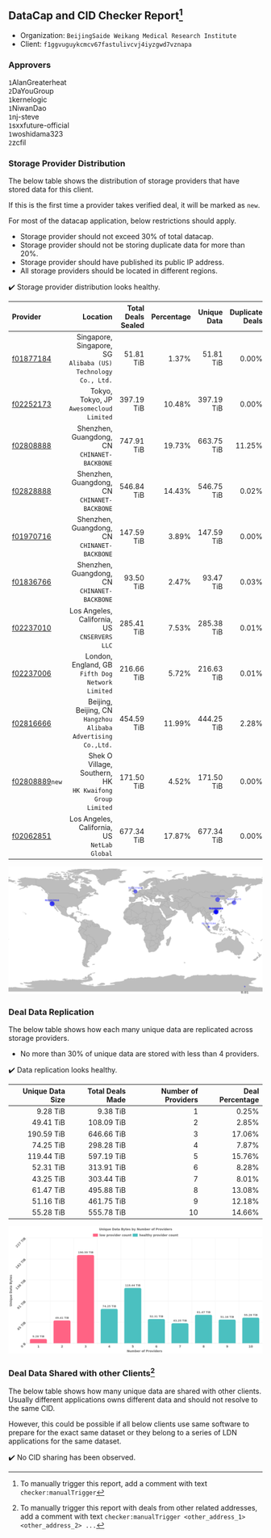 ## DataCap and CID Checker Report[^1]
 - Organization: `BeijingSaide Weikang Medical Research Institute`
 - Client: `f1ggvuguykcmcv67fastulivcvj4iyzgwd7vznapa`
### Approvers
`1`AlanGreaterheat<br/>`2`DaYouGroup<br/>`1`kernelogic<br/>`1`NiwanDao<br/>`1`nj-steve<br/>`1`sxxfuture-official<br/>`1`woshidama323<br/>`2`zcfil


### Storage Provider Distribution
The below table shows the distribution of storage providers that have stored data for this client.

If this is the first time a provider takes verified deal, it will be marked as `new`.

For most of the datacap application, below restrictions should apply.
 - Storage provider should not exceed 30% of total datacap.
 - Storage provider should not be storing duplicate data for more than 20%.
 - Storage provider should have published its public IP address.
 - All storage providers should be located in different regions.

✔️ Storage provider distribution looks healthy.

| Provider                                                    |                                                         Location | Total Deals Sealed | Percentage | Unique Data | Duplicate Deals |
| :---------------------------------------------------------- | ---------------------------------------------------------------: | -----------------: | ---------: | ----------: | --------------: |
| [f01877184](https://filfox.info/en/address/f01877184)       | Singapore, Singapore, SG<br/>`Alibaba (US) Technology Co., Ltd.` |          51.81 TiB |      1.37% |   51.81 TiB |           0.00% |
| [f02252173](https://filfox.info/en/address/f02252173)       |                      Tokyo, Tokyo, JP<br/>`Awesomecloud Limited` |         397.19 TiB |     10.48% |  397.19 TiB |           0.00% |
| [f02808888](https://filfox.info/en/address/f02808888)       |                  Shenzhen, Guangdong, CN<br/>`CHINANET-BACKBONE` |         747.91 TiB |     19.73% |  663.75 TiB |          11.25% |
| [f02828888](https://filfox.info/en/address/f02828888)       |                  Shenzhen, Guangdong, CN<br/>`CHINANET-BACKBONE` |         546.84 TiB |     14.43% |  546.75 TiB |           0.02% |
| [f01970716](https://filfox.info/en/address/f01970716)       |                  Shenzhen, Guangdong, CN<br/>`CHINANET-BACKBONE` |         147.59 TiB |      3.89% |  147.59 TiB |           0.00% |
| [f01836766](https://filfox.info/en/address/f01836766)       |                  Shenzhen, Guangdong, CN<br/>`CHINANET-BACKBONE` |          93.50 TiB |      2.47% |   93.47 TiB |           0.03% |
| [f02237010](https://filfox.info/en/address/f02237010)       |                  Los Angeles, California, US<br/>`CNSERVERS LLC` |         285.41 TiB |      7.53% |  285.38 TiB |           0.01% |
| [f02237006](https://filfox.info/en/address/f02237006)       |              London, England, GB<br/>`Fifth Dog Network Limited` |         216.66 TiB |      5.72% |  216.63 TiB |           0.01% |
| [f02816666](https://filfox.info/en/address/f02816666)       | Beijing, Beijing, CN<br/>`Hangzhou Alibaba Advertising Co.,Ltd.` |         454.59 TiB |     11.99% |  444.25 TiB |           2.28% |
| [f02808889](https://filfox.info/en/address/f02808889)`new`  |     Shek O Village, Southern, HK<br/>`HK Kwaifong Group Limited` |         171.50 TiB |      4.52% |  171.50 TiB |           0.00% |
| [f02062851](https://filfox.info/en/address/f02062851)       |                  Los Angeles, California, US<br/>`NetLab Global` |         677.34 TiB |     17.87% |  677.34 TiB |           0.00% |

<img src="https://raw.githubusercontent.com/data-preservation-programs/filplus-checker-assets/main/filecoin-project/filecoin-plus-large-datasets/issues/2126/1700811296181.png"/>

### Deal Data Replication
The below table shows how each many unique data are replicated across storage providers.

- No more than 30% of unique data are stored with less than 4 providers.

✔️ Data replication looks healthy.

| Unique Data Size | Total Deals Made | Number of Providers | Deal Percentage |
| ---------------: | ---------------: | ------------------: | --------------: |
|         9.28 TiB |         9.38 TiB |                   1 |           0.25% |
|        49.41 TiB |       108.09 TiB |                   2 |           2.85% |
|       190.59 TiB |       646.66 TiB |                   3 |          17.06% |
|        74.25 TiB |       298.28 TiB |                   4 |           7.87% |
|       119.44 TiB |       597.19 TiB |                   5 |          15.76% |
|        52.31 TiB |       313.91 TiB |                   6 |           8.28% |
|        43.25 TiB |       303.44 TiB |                   7 |           8.01% |
|        61.47 TiB |       495.88 TiB |                   8 |          13.08% |
|        51.16 TiB |       461.75 TiB |                   9 |          12.18% |
|        55.28 TiB |       555.78 TiB |                  10 |          14.66% |

<img src="https://raw.githubusercontent.com/data-preservation-programs/filplus-checker-assets/main/filecoin-project/filecoin-plus-large-datasets/issues/2126/1700811297003.png"/>

### Deal Data Shared with other Clients[^3]
The below table shows how many unique data are shared with other clients.
Usually different applications owns different data and should not resolve to the same CID.

However, this could be possible if all below clients use same software to prepare for the exact same dataset or they belong to a series of LDN applications for the same dataset.

✔️ No CID sharing has been observed.

[^1]: To manually trigger this report, add a comment with text `checker:manualTrigger`

[^2]: Deals from those addresses are combined into this report as they are specified with `checker:manualTrigger`

[^3]: To manually trigger this report with deals from other related addresses, add a comment with text `checker:manualTrigger <other_address_1> <other_address_2> ...`
